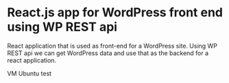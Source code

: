 # React.js app for WordPress front end using WP REST api

React application that is used as front-end for a WordPress site.
Using WP REST api we can get WordPress data and use that as the backend for a react application.

VM Ubuntu test
